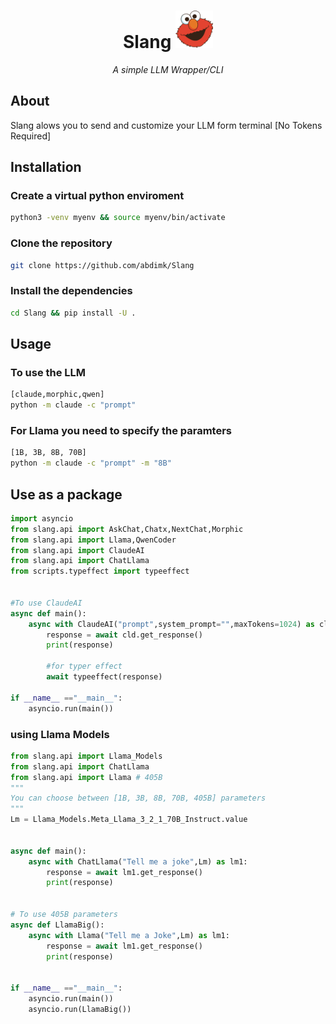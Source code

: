 <div>
    <h1 align="center"> Slang <img src="slang/assets/elmo-logo.png" width="60px" height="60px"></h1> 
</div>

<p align="center"><em>A simple LLM Wrapper/CLI</em></p>
<!-- <p align="center"> </p> -->

## About
<p>Slang alows you to send and customize your LLM form terminal [No Tokens Required]</p>


<h2>Installation</h2>

### Create a virtual python enviroment
```bash
python3 -venv myenv && source myenv/bin/activate
```

### Clone the repository
```bash
git clone https://github.com/abdimk/Slang
```

### Install the dependencies
```bash
cd Slang && pip install -U .
```

<h2>Usage</h2>

### To use the LLM
```bash
[claude,morphic,qwen]
python -m claude -c "prompt"
```

### For Llama you need to specify the paramters
```bash
[1B, 3B, 8B, 70B]
python -m claude -c "prompt" -m "8B"
```


<h2>Use as a package</h2>

```python
import asyncio
from slang.api import AskChat,Chatx,NextChat,Morphic
from slang.api import Llama,QwenCoder
from slang.api import ClaudeAI
from slang.api import ChatLlama
from scripts.typeffect import typeeffect


#To use ClaudeAI
async def main():
    async with ClaudeAI("prompt",system_prompt="",maxTokens=1024) as cld:
        response = await cld.get_response()
        print(response)

        #for typer effect
        await typeeffect(response)

if __name__ =="__main__":
    asyncio.run(main())
```

<h3> using Llama Models </h3>

```python
from slang.api import Llama_Models
from slang.api import ChatLlama
from slang.api import Llama # 405B
"""
You can choose between [1B, 3B, 8B, 70B, 405B] parameters
"""
Lm = Llama_Models.Meta_Llama_3_2_1_70B_Instruct.value


async def main():
    async with ChatLlama("Tell me a joke",Lm) as lm1:
        response = await lm1.get_response()
        print(response)


# To use 405B parameters
async def LlamaBig():
    async with Llama("Tell me a Joke",Lm) as lm1:
        response = await lm1.get_response()
        print(response)


if __name__ =="__main__":
    asyncio.run(main())
    asyncio.run(LlamaBig())

```
